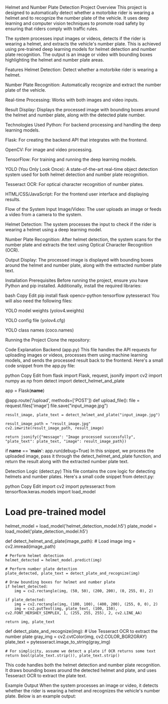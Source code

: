 Helmet and Number Plate Detection
Project Overview
This project is designed to automatically detect whether a motorbike rider is wearing a helmet and to recognize the number plate of the vehicle. It uses deep learning and computer vision techniques to promote road safety by ensuring that riders comply with traffic rules.

The system processes input images or videos, detects if the rider is wearing a helmet, and extracts the vehicle's number plate. This is achieved using pre-trained deep learning models for helmet detection and number plate recognition. The output is an image or video with bounding boxes highlighting the helmet and number plate areas.

Features
Helmet Detection: Detect whether a motorbike rider is wearing a helmet.

Number Plate Recognition: Automatically recognize and extract the number plate of the vehicle.

Real-time Processing: Works with both images and video inputs.

Result Display: Displays the processed image with bounding boxes around the helmet and number plate, along with the detected plate number.

Technologies Used
Python: For backend processing and handling the deep learning models.

Flask: For creating the backend API that integrates with the frontend.

OpenCV: For image and video processing.

TensorFlow: For training and running the deep learning models.

YOLO (You Only Look Once): A state-of-the-art real-time object detection system used for both helmet detection and number plate recognition.

Tesseract OCR: For optical character recognition of number plates.

HTML/CSS/JavaScript: For the frontend user interface and displaying results.

Flow of the System
Input Image/Video: The user uploads an image or feeds a video from a camera to the system.

Helmet Detection: The system processes the input to check if the rider is wearing a helmet using a deep learning model.

Number Plate Recognition: After helmet detection, the system scans for the number plate and extracts the text using Optical Character Recognition (OCR).

Output Display: The processed image is displayed with bounding boxes around the helmet and number plate, along with the extracted number plate text.

Installation
Prerequisites
Before running the project, ensure you have Python and pip installed. Additionally, install the required libraries:

bash
Copy
Edit
pip install flask opencv-python tensorflow pytesseract
You will also need the following files:

YOLO model weights (yolov4.weights)

YOLO config file (yolov4.cfg)

YOLO class names (coco.names)

Running the Project
Clone the repository:



Code Explanation
Backend (app.py)
This file handles the API requests for uploading images or videos, processes them using machine learning models, and sends the processed result back to the frontend. Here's a small code snippet from the app.py file:

python
Copy
Edit
from flask import Flask, request, jsonify
import cv2
import numpy as np
from detect import detect_helmet_and_plate

app = Flask(__name__)

@app.route('/upload', methods=['POST'])
def upload_file():
    file = request.files['image']
    file.save("input_image.jpg")
    
    result_image, plate_text = detect_helmet_and_plate("input_image.jpg")
    
    result_image_path = "result_image.jpg"
    cv2.imwrite(result_image_path, result_image)

    return jsonify({"message": "Image processed successfully", "plate_text": plate_text, "image": result_image_path})

if __name__ == '__main__':
    app.run(debug=True)
In this snippet, we process the uploaded image, pass it through the detect_helmet_and_plate function, and return the result along with the extracted number plate text.

Detection Logic (detect.py)
This file contains the core logic for detecting helmets and number plates. Here's a small code snippet from detect.py:

python
Copy
Edit
import cv2
import pytesseract
from tensorflow.keras.models import load_model

# Load pre-trained model
helmet_model = load_model('helmet_detection_model.h5')
plate_model = load_model('plate_detection_model.h5')

def detect_helmet_and_plate(image_path):
    # Load image
    img = cv2.imread(image_path)
    
    # Perform helmet detection
    helmet_detected = helmet_model.predict(img)
    
    # Perform number plate detection
    plate_detected, plate_text = detect_plate_and_recognize(img)
    
    # Draw bounding boxes for helmet and number plate
    if helmet_detected:
        img = cv2.rectangle(img, (50, 50), (200, 200), (0, 255, 0), 2)
    
    if plate_detected:
        img = cv2.rectangle(img, (100, 100), (400, 200), (255, 0, 0), 2)
        img = cv2.putText(img, plate_text, (100, 150), cv2.FONT_HERSHEY_SIMPLEX, 1, (255, 255, 255), 2, cv2.LINE_AA)

    return img, plate_text

def detect_plate_and_recognize(img):
    # Use Tesseract OCR to extract the number plate
    gray_img = cv2.cvtColor(img, cv2.COLOR_BGR2GRAY)
    plate_text = pytesseract.image_to_string(gray_img)
    
    # For simplicity, assume we detect a plate if OCR returns some text
    return bool(plate_text.strip()), plate_text.strip()
This code handles both the helmet detection and number plate recognition. It draws bounding boxes around the detected helmet and plate, and uses Tesseract OCR to extract the plate text.

Example Output
When the system processes an image or video, it detects whether the rider is wearing a helmet and recognizes the vehicle's number plate. Below is an example output:


